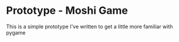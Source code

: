 # Prototype - Moshi Game

This is a simple prototype I've written to get a little more familiar with pygame
